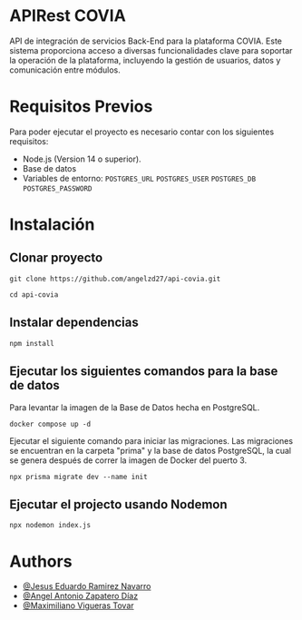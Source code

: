 # APIRest COVIA

API de integración de servicios Back-End para la plataforma COVIA. Este sistema proporciona acceso a diversas funcionalidades clave para soportar la operación de la plataforma, incluyendo la gestión de usuarios, datos y comunicación entre módulos.
# Requisitos Previos

Para poder ejecutar el proyecto es necesario contar con los siguientes requisitos:

- Node.js (Version 14 o superior).
- Base de datos
- Variables de entorno: `POSTGRES_URL` `POSTGRES_USER` `POSTGRES_DB` `POSTGRES_PASSWORD`
# Instalación

## Clonar proyecto

```
git clone https://github.com/angelzd27/api-covia.git
```

```
cd api-covia
```

## Instalar dependencias

```
npm install
```

## Ejecutar los siguientes comandos para la base de datos

Para levantar la imagen de la Base de Datos hecha en PostgreSQL.

```
docker compose up -d
```

Ejecutar el siguiente comando para iniciar las migraciones.
Las migraciones se encuentran en la carpeta "prima" y la base de datos PostgreSQL, la cual se genera después de correr la imagen de Docker del puerto 3.

```
npx prisma migrate dev --name init
```

## Ejecutar el projecto usando Nodemon

```
npx nodemon index.js
```
# Authors

- [@Jesus Eduardo Ramirez Navarro](https://github.com/decidesuici)
- [@Angel Antonio Zapatero Díaz](https://github.com/angelzd27)
- [@Maximiliano Vigueras Tovar](https://github.com/max-vigtov)
